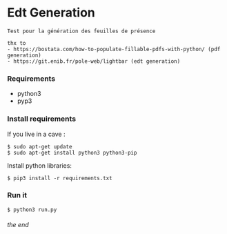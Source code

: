 Edt Generation
===
    Test pour la génération des feuilles de présence
    
    thx to
    - https://bostata.com/how-to-populate-fillable-pdfs-with-python/ (pdf generation)
    - https://git.enib.fr/pole-web/lightbar (edt generation)

### Requirements
- python3
- pyp3

### Install requirements
If you live in a cave :
```
$ sudo apt-get update
$ sudo apt-get install python3 python3-pip
```

Install python libraries:
```
$ pip3 install -r requirements.txt
```

### Run it
```
$ python3 run.py
```

###### the end
